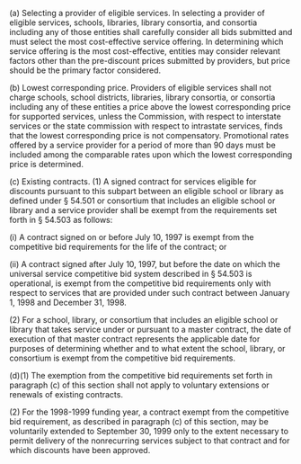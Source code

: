 (a) Selecting a provider of eligible services. In selecting a provider of eligible services, schools, libraries, library consortia, and consortia including any of those entities shall carefully consider all bids submitted and must select the most cost-effective service offering. In determining which service offering is the most cost-effective, entities may consider relevant factors other than the pre-discount prices submitted by providers, but price should be the primary factor considered.

(b) Lowest corresponding price. Providers of eligible services shall not charge schools, school districts, libraries, library consortia, or consortia including any of these entities a price above the lowest corresponding price for supported services, unless the Commission, with respect to interstate services or the state commission with respect to intrastate services, finds that the lowest corresponding price is not compensatory. Promotional rates offered by a service provider for a period of more than 90 days must be included among the comparable rates upon which the lowest corresponding price is determined.

(c) Existing contracts. (1) A signed contract for services eligible for discounts pursuant to this subpart between an eligible school or library as defined under § 54.501 or consortium that includes an eligible school or library and a service provider shall be exempt from the requirements set forth in § 54.503 as follows:

(i) A contract signed on or before July 10, 1997 is exempt from the competitive bid requirements for the life of the contract; or

(ii) A contract signed after July 10, 1997, but before the date on which the universal service competitive bid system described in § 54.503 is operational, is exempt from the competitive bid requirements only with respect to services that are provided under such contract between January 1, 1998 and December 31, 1998.

(2) For a school, library, or consortium that includes an eligible school or library that takes service under or pursuant to a master contract, the date of execution of that master contract represents the applicable date for purposes of determining whether and to what extent the school, library, or consortium is exempt from the competitive bid requirements.

(d)(1) The exemption from the competitive bid requirements set forth in paragraph (c) of this section shall not apply to voluntary extensions or renewals of existing contracts.

(2) For the 1998-1999 funding year, a contract exempt from the competitive bid requirement, as described in paragraph (c) of this section, may be voluntarily extended to September 30, 1999 only to the extent necessary to permit delivery of the nonrecurring services subject to that contract and for which discounts have been approved.

